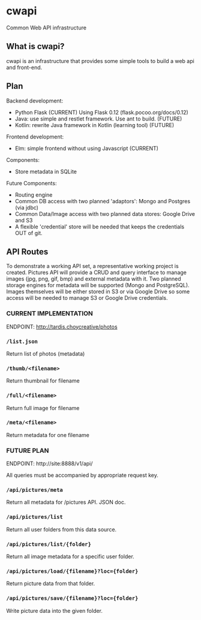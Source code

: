 # cwapi
Common Web API infrastructure

## What is cwapi?

cwapi is an infrastructure that provides some simple tools to build a web api and front-end.

## Plan

Backend development:
- Python Flask (CURRENT)
  Using Flask 0.12 (flask.pocoo.org/docs/0.12)
- Java: use simple and restlet framework. Use ant to build. (FUTURE)
- Kotlin: rewrite Java framework in Kotlin (learning tool) (FUTURE)

Frontend development:
- Elm: simple frontend without using Javascript (CURRENT)

Components:
- Store metadata in SQLite

Future Components:
- Routing engine
- Common DB access with two planned 'adaptors': Mongo and Postgres (via jdbc)
- Common Data/Image access with two planned data stores: Google Drive and S3
- A flexible 'credential' store will be needed that keeps the credentials OUT of git.

## API Routes

To demonstrate a working API set, a representative working project is created.
Pictures API will provide a CRUD and query interface to manage images (jpg, png, gif, bmp)
and external metadata with it.  Two planned storage engines for metadata will be supported
(Mongo and PostgreSQL). Images themselves will be either stored in S3 or via Google Drive
so some access will be needed to manage S3 or Google Drive credentials.

### CURRENT IMPLEMENTATION

ENDPOINT: http://tardis.choycreative/photos

### `/list.json`

Return list of photos (metadata)

### `/thumb/<filename>`

Return thumbnail for filename

### `/full/<filename>`

Return full image for filename

### `/meta/<filename>`

Return metadata for one filename

### FUTURE PLAN

ENDPOINT: http://site:8888/v1/api/

All queries must be accompanied by appropriate request key.

### `/api/pictures/meta`

Return all metadata for /pictures API. JSON doc.

### `/api/pictures/list`

Return all user folders from this data source.

### `/api/pictures/list/{folder}`

Return all image metadata for a specific user folder.

### `/api/pictures/load/{filename}?loc={folder}`

Return picture data from that folder.

### `/api/pictures/save/{filename}?loc={folder}`

Write picture data into the given folder.
